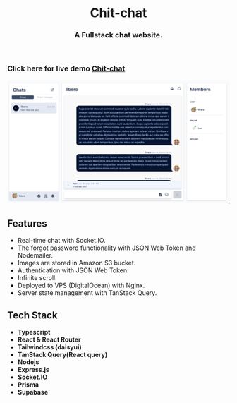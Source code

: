 <!-- PROJECT LOGO -->
<p align="center">

  <h1 align="center">Chit-chat</h1>

  <h3 align="center">
   A Fullstack chat website.
  </h3>
 <br />
 
 ### Click here for live demo   <a href="https://www.chitchat.lat/">Chit-chat</a>

</p>

![alt text](https://github.com/janghanp/chit-chat/blob/main/images/screenshot1.png?raw=true)


## Features

- Real-time chat with Socket.IO.
- The forgot password functionality with JSON Web Token and Nodemailer.
- Images are stored in Amazon S3 bucket.
- Authentication with JSON Web Token.
- Infinite scroll.
- Deployed to VPS (DigitalOcean) with Nginx.
- Server state management with TanStack Query.

## Tech Stack

- **Typescript**
- **React & React Router**
- **Tailwindcss (daisyui)**
- **TanStack Query(React query)**
- **Nodejs**
- **Express.js**
- **Socket.IO**
- **Prisma**
- **Supabase**
